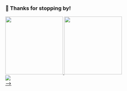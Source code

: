 ### 👋 Thanks for stopping by!

<!--
**siuyutpang/siuyutpang** is a ✨ _special_ ✨ repository because its `README.md` (this file) appears on your GitHub profile.

Here are some ideas to get you started:

- 🔭 I’m currently working on ...
- 🌱 I’m currently learning ...
- 👯 I’m looking to collaborate on ...
- 🤔 I’m looking for help with ...
- 💬 Ask me about ...
- 📫 How to reach me: ...
- 😄 Pronouns: ...
- ⚡ Fun fact: ...
-->
<!-- [![Top Langs](https://github-readme-stats.vercel.app/api/top-langs/?username=siuyutpang&layout=compact&theme=onedark)](https://github.com/anuraghazra/github-readme-stats)   -->
<!-- ![SiuYut's GitHub stats](https://github-readme-stats.vercel.app/api?username=siuyutpang&show_icons=true&theme=onedark) -->

<div>
    <a href="https://github.com/anuraghazra/github-readme-stats">
    <img height="180em" src="https://github-readme-stats.vercel.app/api?username=siuyutpang&show_icons=true&theme=onedark">
    <img height="180em" src="https://github-readme-stats.vercel.app/api/top-langs/?username=siuyutpang&layout=compact&theme=onedark" />
</div>  

<div>
    <img  src="https://activity-graph.herokuapp.com/graph?username=siuyutpang&theme=dracula" />
</div>
<!-- <a align="center">
    <img  src="https://activity-graph.herokuapp.com/graph?username=siuyutpang&theme=dracula" />
</a>  --> -->
<!-- ![SiuYut Pang's github activity graph](https://activity-graph.herokuapp.com/graph?username=siuyutpang&theme=dracula) -->
<!-- <a href="https://alili.tech"><p align="center"> Visitor count<br> <img src="https://profile-counter.glitch.me/siuyutpang/count.svg" /></a> -->
